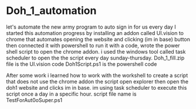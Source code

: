 # Doh_1_automation
let's automate the new army program to auto sign in for us every day
I started this automation progress by installing an addon called UI.vision to chrome that automates opening the website and clicking (im in base) button
then connected it with powershell to run it with a code, wrote the power shell script to open the chrome addon.
i used the windows tool called task scheduler to open the the script every day sunday-thursday.
Doh_1_fill.zip file is the UI.vision code
Doh1Script.ps1 is the powershell code


After some work i learned how to work with the workshell to create a script that does not use the chrome addon
the script open explorer then open the doh1 website and clicks im in base.
im using task scheduler to execute this script once a day in a specific hour.
script file name is TestForAut0oSuper.ps1
